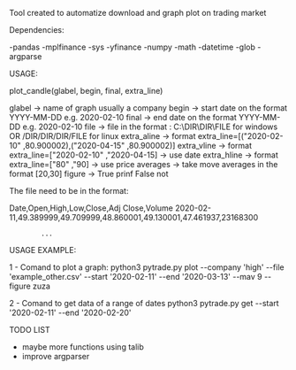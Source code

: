    

Tool created to automatize download and graph plot on trading market

Dependencies:

-pandas 
-mplfinance 
-sys
-yfinance 
-numpy 
-math
-datetime
-glob
-argparse

USAGE:

plot_candle(glabel, begin, final, extra_line)

glabel      -> name of graph usually a company
begin       -> start date on the format YYYY-MM-DD e.g. 2020-02-10
final       -> end  date on the format YYYY-MM-DD e.g. 2020-02-10
file        -> file in the format : C:\\DIR\\DIR\\FILE for windows OR   /DIR/DIR/DIR/FILE for linux
extra_aline -> format extra_line=[("2020-02-10" ,80.900002),("2020-04-15" ,80.900002)]
extra_vline -> format extra_line=["2020-02-10" ,"2020-04-15] -> use date
extra_hline -> format extra_line=["80" ,"90] -> use price
averages    -> take move averages in the format [20,30]
figure      -> True prinf False not

The file need to be in the format:

Date,Open,High,Low,Close,Adj Close,Volume
2020-02-11,49.389999,49.709999,48.860001,49.130001,47.461937,23168300

			...

USAGE EXAMPLE:

1 - Comand to plot a graph:
python3 pytrade.py plot --company 'high' --file 'example_other.csv' --start '2020-02-11' --end '2020-03-13' --mav 9 --figure zuza

2 - Comand to get data of a range of dates
python3 pytrade.py  get --start '2020-02-11' --end '2020-02-20'

TODO LIST

- maybe more functions using talib
- improve argparser

